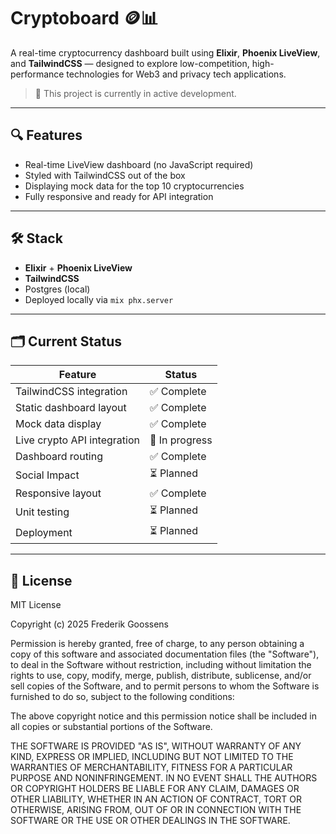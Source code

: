 # Cryptoboard 🪙📊

A real-time cryptocurrency dashboard built using **Elixir**, **Phoenix LiveView**, and **TailwindCSS** — designed to explore low-competition, high-performance technologies for Web3 and privacy tech applications.

> 🚧 This project is currently in active development.

---

## 🔍 Features

- Real-time LiveView dashboard (no JavaScript required)
- Styled with TailwindCSS out of the box
- Displaying mock data for the top 10 cryptocurrencies
- Fully responsive and ready for API integration

---

## 🛠 Stack

- **Elixir** + **Phoenix LiveView**
- **TailwindCSS**
- Postgres (local)
- Deployed locally via `mix phx.server`

---

## 🗂️ Current Status

| Feature                     | Status         |
| --------------------------- | -------------- |
| TailwindCSS integration     | ✅ Complete     |
| Static dashboard layout     | ✅ Complete     |
| Mock data display           | ✅ Complete     |
| Live crypto API integration | 🔄 In progress  |
| Dashboard routing           | ✅ Complete     |
| Social Impact               | ⏳ Planned      |
| Responsive layout           | ✅ Complete     |
| Unit testing                | ⏳ Planned      |
| Deployment                  | ⏳ Planned      |

---

## 📄 License

MIT License

Copyright (c) 2025 Frederik Goossens

Permission is hereby granted, free of charge, to any person obtaining a copy
of this software and associated documentation files (the "Software"), to deal
in the Software without restriction, including without limitation the rights
to use, copy, modify, merge, publish, distribute, sublicense, and/or sell
copies of the Software, and to permit persons to whom the Software is
furnished to do so, subject to the following conditions:

The above copyright notice and this permission notice shall be included in all
copies or substantial portions of the Software.

THE SOFTWARE IS PROVIDED "AS IS", WITHOUT WARRANTY OF ANY KIND, EXPRESS OR
IMPLIED, INCLUDING BUT NOT LIMITED TO THE WARRANTIES OF MERCHANTABILITY,
FITNESS FOR A PARTICULAR PURPOSE AND NONINFRINGEMENT. IN NO EVENT SHALL THE
AUTHORS OR COPYRIGHT HOLDERS BE LIABLE FOR ANY CLAIM, DAMAGES OR OTHER
LIABILITY, WHETHER IN AN ACTION OF CONTRACT, TORT OR OTHERWISE, ARISING FROM,
OUT OF OR IN CONNECTION WITH THE SOFTWARE OR THE USE OR OTHER DEALINGS IN THE
SOFTWARE.
